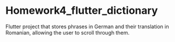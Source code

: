 # Homework4_flutter_dictionary

Flutter project that stores phrases in German and their translation in Romanian, allowing the user to scroll through them.
